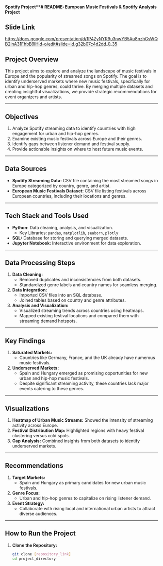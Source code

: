 #### Spotify Project**# README: European Music Festivals & Spotify Analysis Project

## **Slide Link**

https://docs.google.com/presentation/d/1P4ZyNYR9u3nwYB5Au8nzhGsWQB2inA31FhbB9lHld-o/edit#slide=id.g32b07c4d2dd_0_35

## **Project Overview**
This project aims to explore and analyze the landscape of music festivals in Europe and the popularity of streamed songs on Spotify. The goal is to identify underserved markets where new music festivals, specifically for urban and hip-hop genres, could thrive. By merging multiple datasets and creating insightful visualizations, we provide strategic recommendations for event organizers and artists.

---

## **Objectives**
1. Analyze Spotify streaming data to identify countries with high engagement for urban and hip-hop genres.
2. Examine existing music festivals across Europe and their genres.
3. Identify gaps between listener demand and festival supply.
4. Provide actionable insights on where to host future music events.

---

## **Data Sources**
- **Spotify Streaming Data:** CSV file containing the most streamed songs in Europe categorized by country, genre, and artist.
- **European Music Festivals Dataset:** CSV file listing festivals across European countries, including their locations and genres.

---

## **Tech Stack and Tools Used**
- **Python:** Data cleaning, analysis, and visualization.
  - Key Libraries: `pandas`, `matplotlib`, `seaborn`, `plotly`
- **SQL:** Database for storing and querying merged datasets.
- **Jupyter Notebook:** Interactive environment for data exploration.

---

## **Data Processing Steps**
1. **Data Cleaning:**
   - Removed duplicates and inconsistencies from both datasets.
   - Standardized genre labels and country names for seamless merging.
2. **Data Integration:**
   - Imported CSV files into an SQL database.
   - Joined tables based on country and genre attributes.
3. **Analysis and Visualization:**
   - Visualized streaming trends across countries using heatmaps.
   - Mapped existing festival locations and compared them with streaming demand hotspots.

---

## **Key Findings**
1. **Saturated Markets:**
   - Countries like Germany, France, and the UK already have numerous music festivals.
2. **Underserved Markets:**
   - Spain and Hungary emerged as promising opportunities for new urban and hip-hop music festivals.
   - Despite significant streaming activity, these countries lack major events catering to these genres.

---

## **Visualizations**
1. **Heatmap of Urban Music Streams:** Showed the intensity of streaming activity across Europe.
2. **Festival Distribution Map:** Highlighted regions with heavy festival clustering versus cold spots.
3. **Gap Analysis:** Combined insights from both datasets to identify underserved markets.

---

## **Recommendations**
1. **Target Markets:**
   - Spain and Hungary as primary candidates for new urban music festivals.
2. **Genre Focus:**
   - Urban and hip-hop genres to capitalize on rising listener demand.
3. **Event Strategy:**
   - Collaborate with rising local and international urban artists to attract diverse audiences.

---

## **How to Run the Project**
1. **Clone the Repository:**
   ```bash
   git clone [repository_link]
   cd project_directory

